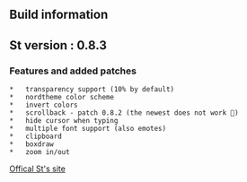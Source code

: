 ## Build information
## St version : 0.8.3
### 	Features and added patches
	*	transparency support (10% by default)
	*	nordtheme color scheme
	*	invert colors
	*	scrollback - patch 0.8.2 (the newest does not work 🤨)
	*	hide cursor when typing
	*	multiple font support (also emotes)
	*	clipboard
	*	boxdraw
	*	zoom in/out


[Offical St's site](https://st.suckless.org)

